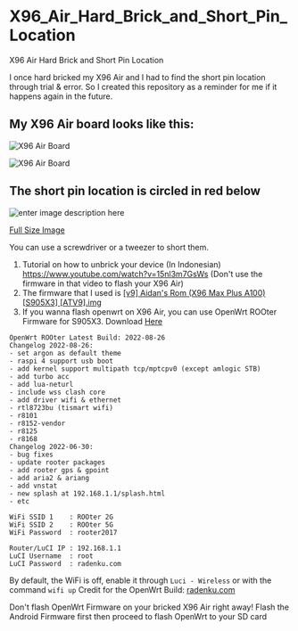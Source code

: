 # X96_Air_Hard_Brick_and_Short_Pin_Location
X96 Air Hard Brick and Short Pin Location

I once hard bricked my X96 Air and I had to find the short pin location through trial & error. So I created this repository as a reminder for me if it happens again in the future.

## My X96 Air board looks like this:

![X96 Air Board](https://i.ibb.co/p1Tqc6d/IMG-20221212-121352.jpg)

![X96 Air Board](https://i.ibb.co/1zdZq3n/IMG-20221212-121813.jpg)

## The short pin location is circled in red below
![enter image description here](https://i.ibb.co/q1spG7t/X96-Air-short-pin.jpg)

[Full Size Image](https://ibb.co/WKyf9Gb)

You can use a screwdriver or a tweezer to short them. 
1. Tutorial on how to unbrick your device (In Indonesian) https://www.youtube.com/watch?v=15nl3m7GsWs (Don't use the firmware in that video to flash your X96 Air)
2. The firmware that I used is [[v9] Aidan's Rom (X96 Max Plus A100) [S905X3] [ATV9].img](https://androidfilehost.com/?fid=2981970449027575443)
3. If you wanna flash openwrt on X96 Air, you can use OpenWrt ROOter Firmware for S905X3. Download [Here](https://www.mediafire.com/file/qetwo79gtctib31/ROOter-GoldenOrb-2022-08-26-s905x3_k5.10.138_2022.08.26.img.gz/file)
```
OpenWrt ROOter Latest Build: 2022-08-26
Changelog 2022-08-26:
- set argon as default theme
- raspi 4 support usb boot
- add kernel support multipath tcp/mptcpv0 (except amlogic STB)
- add turbo acc
- add lua-neturl
- include wss clash core 
- add driver wifi & ethernet
- rtl8723bu (tismart wifi)
- r8101
- r8152-vendor
- r8125
- r8168
Changelog 2022-06-30:
- bug fixes
- update rooter packages
- add rooter gps & gpoint
- add aria2 & ariang
- add vnstat
- new splash at 192.168.1.1/splash.html
- etc
```
```
WiFi SSID 1    : ROOter 2G
WiFi SSID 2    : ROOter 5G
WiFi Password  : rooter2017

Router/LuCI IP : 192.168.1.1
LuCI Username  : root
LuCI Password  : radenku.com
```
By default, the WiFi is off, enable it through `Luci - Wireless` or with the command `wifi up`
Credit for the OpenWrt Build: [radenku.com](https://radenku.com/firmware-rooter-goldenorb-stb-amlogic/)

Don't flash OpenWrt Firmware on your bricked X96 Air right away! Flash the Android Firmware first then proceed to flash OpenWrt to your SD card
